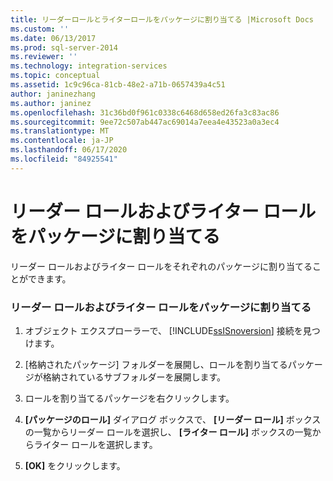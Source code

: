 ```yaml
---
title: リーダーロールとライターロールをパッケージに割り当てる |Microsoft Docs
ms.custom: ''
ms.date: 06/13/2017
ms.prod: sql-server-2014
ms.reviewer: ''
ms.technology: integration-services
ms.topic: conceptual
ms.assetid: 1c9c96ca-81cb-48e2-a71b-0657439a4c51
author: janinezhang
ms.author: janinez
ms.openlocfilehash: 31c36bd0f961c0338c6468d658ed26fa3c83ac86
ms.sourcegitcommit: 9ee72c507ab447ac69014a7eea4e43523a0a3ec4
ms.translationtype: MT
ms.contentlocale: ja-JP
ms.lasthandoff: 06/17/2020
ms.locfileid: "84925541"
---
```

# <a name="assign-a-reader-and-writer-role-to-a-package"></a>リーダー ロールおよびライター ロールをパッケージに割り当てる
  リーダー ロールおよびライター ロールをそれぞれのパッケージに割り当てることができます。  
  
### <a name="assign-a-reader-and-writer-role-to-a-package"></a>リーダー ロールおよびライター ロールをパッケージに割り当てる  
  
1.  オブジェクト エクスプローラーで、 [!INCLUDE[ssISnoversion](../includes/ssisnoversion-md.md)] 接続を見つけます。  
  
2.  [格納されたパッケージ] フォルダーを展開し、ロールを割り当てるパッケージが格納されているサブフォルダーを展開します。  
  
3.  ロールを割り当てるパッケージを右クリックします。  
  
4.  **[パッケージのロール]** ダイアログ ボックスで、 **[リーダー ロール]** ボックスの一覧からリーダー ロールを選択し、 **[ライター ロール]** ボックスの一覧からライター ロールを選択します。  
  
5.  **[OK]** をクリックします。  
  
  
